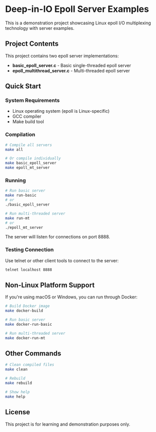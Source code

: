 # Deep-in-IO Epoll Server Examples

This is a demonstration project showcasing Linux epoll I/O multiplexing technology with server examples.

## Project Contents

This project contains two epoll server implementations:

- **basic_epoll_server.c** - Basic single-threaded epoll server
- **epoll_multithread_server.c** - Multi-threaded epoll server

## Quick Start

### System Requirements

- Linux operating system (epoll is Linux-specific)
- GCC compiler
- Make build tool

### Compilation

```bash
# Compile all servers
make all

# Or compile individually
make basic_epoll_server
make epoll_mt_server
```

### Running

```bash
# Run basic server
make run-basic
# or
./basic_epoll_server

# Run multi-threaded server
make run-mt
# or
./epoll_mt_server
```

The server will listen for connections on port 8888.

### Testing Connection

Use telnet or other client tools to connect to the server:

```bash
telnet localhost 8888
```

## Non-Linux Platform Support

If you're using macOS or Windows, you can run through Docker:

```bash
# Build Docker image
make docker-build

# Run basic server
make docker-run-basic

# Run multi-threaded server
make docker-run-mt
```

## Other Commands

```bash
# Clean compiled files
make clean

# Rebuild
make rebuild

# Show help
make help
```

## License

This project is for learning and demonstration purposes only.
